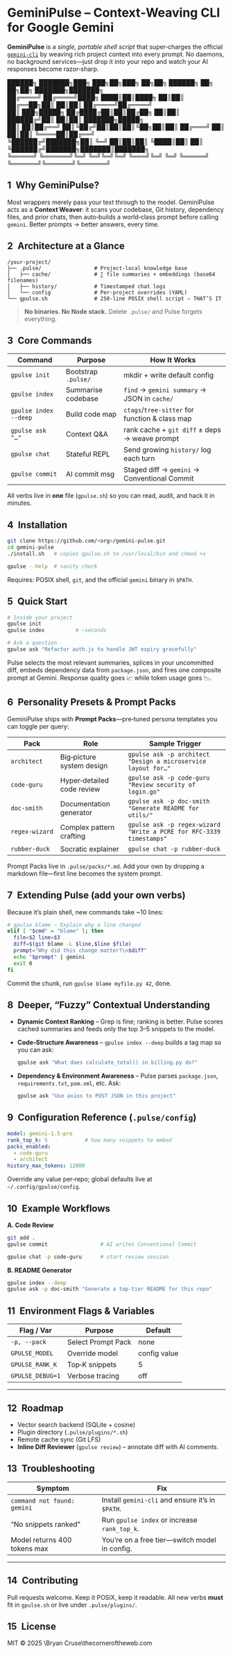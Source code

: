 # GeminiPulse – Context‑Weaving CLI for Google Gemini

**GeminiPulse** is a *single, portable shell script* that super‑charges the official [`gemini-cli`](https://github.com/google-gemini/gemini-cli) by weaving rich project context into every prompt. No daemons, no background services—just drop it into your repo and watch your AI responses become razor‑sharp.


 ██████╗ ███████╗███╗   ███╗██╗███╗   ██╗██╗    ██████╗ ██╗   ██╗██╗     ███████╗███████╗    
██╔════╝ ██╔════╝████╗ ████║██║████╗  ██║██║    ██╔══██╗██║   ██║██║     ██╔════╝██╔════╝    
██║  ███╗█████╗  ██╔████╔██║██║██╔██╗ ██║██║    ██████╔╝██║   ██║██║     ███████╗█████╗      
██║   ██║██╔══╝  ██║╚██╔╝██║██║██║╚██╗██║██║    ██╔═══╝ ██║   ██║██║     ╚════██║██╔══╝      
╚██████╔╝███████╗██║ ╚═╝ ██║██║██║ ╚████║██║    ██║     ╚██████╔╝███████╗███████║███████╗    
 ╚═════╝ ╚══════╝╚═╝     ╚═╝╚═╝╚═╝  ╚═══╝╚═╝    ╚═╝      ╚═════╝ ╚══════╝╚══════╝╚══════╝    
                                                                                             



## 1 Why GeminiPulse?

Most wrappers merely pass your text through to the model. GeminiPulse acts as a **Context Weaver**: it scans your codebase, Git history, dependency files, and prior chats, then auto‑builds a world‑class prompt before calling `gemini`. Better prompts → better answers, every time.



## 2 Architecture at a Glance

```text
/your-project/
├── .pulse/                 # Project‑local knowledge base
│   ├── cache/              # ∑ file summaries + embeddings (base64 filenames)
│   ├── history/            # Timestamped chat logs
│   └── config              # Per‑project overrides (YAML)
└── gpulse.sh               # 250‑line POSIX shell script – THAT’S IT
```

> **No binaries. No Node stack.** Delete `.pulse/` and Pulse forgets everything.



## 3 Core Commands

| Command               | Purpose             | How It Works                                   |
| --------------------- | ------------------- | ---------------------------------------------- |
| `gpulse init`         | Bootstrap `.pulse/` | mkdir + write default config                   |
| `gpulse index`        | Summarise codebase  | `find` → `gemini summary` → JSON in `cache/`   |
| `gpulse index --deep` | Build code map      | `ctags`/`tree‑sitter` for function & class map |
| `gpulse ask "…"`      | Context Q\&A        | rank cache + `git diff` ± deps → weave prompt  |
| `gpulse chat`         | Stateful REPL       | Send growing `history/` log each turn          |
| `gpulse commit`       | AI commit msg       | Staged diff → `gemini` → Conventional Commit   |

All verbs live in **one** file (`gpulse.sh`) so you can read, audit, and hack it in minutes.



## 4 Installation

```bash
git clone https://github.com/<org>/gemini‑pulse.git
cd gemini‑pulse
./install.sh   # copies gpulse.sh to /usr/local/bin and chmod +x

gpulse --help  # sanity check
```

Requires: POSIX shell, `git`, and the official `gemini` binary in `$PATH`.



## 5 Quick Start

```bash
# Inside your project
gpulse init
gpulse index          # ~seconds

# Ask a question
gpulse ask "Refactor auth.js to handle JWT expiry gracefully"
```

Pulse selects the most relevant summaries, splices in your uncommitted diff, embeds dependency data from `package.json`, and fires one composite prompt at Gemini. Response quality goes 📈 while token usage goes 📉.



## 6 Personality Presets & Prompt Packs

GeminiPulse ships with **Prompt Packs**—pre‑tuned persona templates you can toggle per query:

| Pack           | Role                       | Sample Trigger                                                      |
| -------------- | -------------------------- | ------------------------------------------------------------------- |
| `architect`    | Big‑picture system design  | `gpulse ask -p architect "Design a microservice layout for…"`       |
| `code‑guru`    | Hyper‑detailed code review | `gpulse ask -p code‑guru "Review security of login.go"`             |
| `doc‑smith`    | Documentation generator    | `gpulse ask -p doc‑smith "Generate README for utils/"`              |
| `regex‑wizard` | Complex pattern crafting   | `gpulse ask -p regex‑wizard "Write a PCRE for RFC‑3339 timestamps"` |
| `rubber‑duck`  | Socratic explainer         | `gpulse chat -p rubber‑duck`                                        |

Prompt Packs live in `.pulse/packs/*.md`. Add your own by dropping a markdown file—first line becomes the system prompt.



## 7 Extending Pulse (add your own verbs)

Because it’s plain shell, new commands take \~10 lines:

```sh
# gpulse blame – Explain why a line changed
elif [ "$cmd" = "blame" ]; then
  file=$2 line=$3
  diff=$(git blame -L $line,$line $file)
  prompt="Why did this change matter?\n$diff"
  echo "$prompt" | gemini
  exit 0
fi
```

Commit the chunk, run `gpulse blame myfile.py 42`, done.



## 8 Deeper, “Fuzzy” Contextual Understanding

* **Dynamic Context Ranking** – Grep is fine; ranking is better. Pulse scores cached summaries and feeds only the top 3–5 snippets to the model.
* **Code‑Structure Awareness** – `gpulse index --deep` builds a tag map so you can ask:

  ```bash
  gpulse ask "What does calculate_total() in billing.py do?"
  ```
* **Dependency & Environment Awareness** – Pulse parses `package.json`, `requirements.txt`, `pom.xml`, etc. Ask:

  ```bash
  gpulse ask "Use axios to POST JSON in this project"
  ```



## 9 Configuration Reference (`.pulse/config`)

```yaml
model: gemini-1.5-pro
rank_top_k: 5            # how many snippets to embed
packs_enabled:
  - code-guru
  - architect
history_max_tokens: 12000
```

Override any value per‑repo; global defaults live at `~/.config/gpulse/config`.



## 10 Example Workflows

**A. Code Review**

```bash
git add .
gpulse commit                 # AI writes Conventional Commit

gpulse chat -p code-guru      # start review session
```

**B. README Generator**

```bash
gpulse index --deep
gpulse ask -p doc-smith "Generate a top‑tier README for this repo"
```



## 11 Environment Flags & Variables

| Flag / Var       | Purpose            | Default      |
| ---------------- | ------------------ | ------------ |
| `-p, --pack`     | Select Prompt Pack | none         |
| `GPULSE_MODEL`   | Override model     | config value |
| `GPULSE_RANK_K`  | Top‑K snippets     | 5            |
| `GPULSE_DEBUG=1` | Verbose tracing    | off          |

---

## 12 Roadmap

* Vector search backend (SQLite + cosine)
* Plugin directory (`.pulse/plugins/*.sh`)
* Remote cache sync (Git LFS)
* **Inline Diff Reviewer** (`gpulse review`) – annotate diff with AI comments.



## 13 Troubleshooting

| Symptom                      | Fix                                              |
| ---------------------------- | ------------------------------------------------ |
| `command not found: gemini`  | Install `gemini-cli` and ensure it’s in `$PATH`. |
| “No snippets ranked”         | Run `gpulse index` or increase `rank_top_k`.     |
| Model returns 400 tokens max | You’re on a free tier—switch model in config.    |

---

## 14 Contributing

Pull requests welcome. Keep it POSIX, keep it readable. All new verbs **must** fit in `gpulse.sh` or live under `.pulse/plugins/`.



## 15 License

MIT © 2025 \Bryan Cruse\thecorneroftheweb.com
